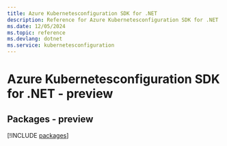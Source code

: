 ```yaml
---
title: Azure Kubernetesconfiguration SDK for .NET
description: Reference for Azure Kubernetesconfiguration SDK for .NET
ms.date: 12/05/2024
ms.topic: reference
ms.devlang: dotnet
ms.service: kubernetesconfiguration
---
```

# Azure Kubernetesconfiguration SDK for .NET - preview
## Packages - preview
[!INCLUDE [packages](kubernetesconfiguration-index.md)]